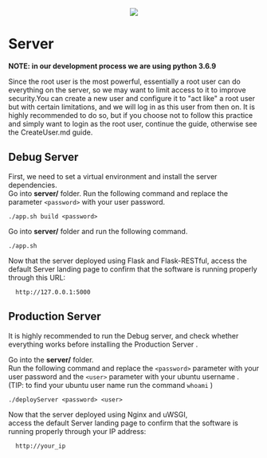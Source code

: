 
<p align="center">
  <img src="https://user-images.githubusercontent.com/44754325/78273213-36a98b80-7517-11ea-8f8e-fb9b8e569988.png">
</p>


# Server 

**NOTE: in our development process we are using python 3.6.9**

Since the root user is the most powerful, essentially a root user can do everything on the server, so we may want to limit access to it to improve security.You can create a new user and configure it to "act like" a root user but with certain limitations, and we will log in as this user from then on. It is highly recommended to do so, but if you choose not to follow this practice and simply want to login as the root user, continue the guide, otherwise see the CreateUser.md guide.


## Debug Server  

First, we need to set a virtual environment and install the server dependencies.                            
Go into **server/** folder.
Run the following command and replace the parameter `` <password> ``  with your user password.

```
./app.sh build <password>
```

Go into **server/** folder 
and run the following command.

```
./app.sh
```
Now that the server deployed using Flask and Flask-RESTful, access the default Server landing page to confirm that the software is running properly through this URL:

```
  http://127.0.0.1:5000
```
## Production Server 

It is highly recommended to run the Debug server, and check whether everything works before installing the Production Server . 

Go into the **server/** folder.                                             
Run the following command and replace the `` <password> `` parameter with your user password and the  ``` <user> ```  parameter with your ubuntu username .  
(TIP: to find your ubuntu user name run the command  ``whoami``  )

```
./deployServer <password> <user>
```
Now that the server deployed using Nginx and uWSGI,  
access the default Server landing page to confirm that the software is running properly through your IP address:

```
  http://your_ip
```
